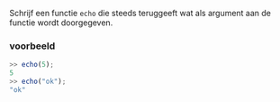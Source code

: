 Schrijf een functie `echo` die steeds teruggeeft wat als argument aan de functie wordt doorgegeven.

### voorbeeld

```javascript
>> echo(5); 
5
>> echo("ok");
"ok"
```
